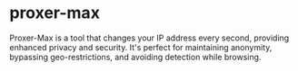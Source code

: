 # proxer-max
Proxer-Max is a tool that changes your IP address every second, providing enhanced privacy and security. It's perfect for maintaining anonymity, bypassing geo-restrictions, and avoiding detection while browsing.
